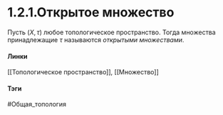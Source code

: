 # 1.2.1.Открытое множество
Пусть $(X,\tau)$ любое топологическое пространство. Тогда множества принадлежащие $\tau$ называются *открытыми множествами*.

#### Линки
[[Топологическое пространство]],
[[Множество]]
#### Тэги 
 #Общая_топология